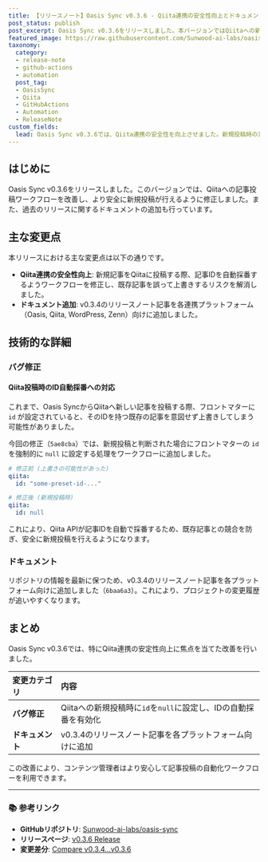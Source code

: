 ```yaml
---
title: 【リリースノート】Oasis Sync v0.3.6 - Qiita連携の安全性向上とドキュメント更新
post_status: publish
post_excerpt: Oasis Sync v0.3.6をリリースしました。本バージョンではQiitaへの新規記事投稿時にIDを自動採番するよう修正し、意図しない記事の上書きを防止。v0.3.4のリリースノート記事も追加しています。
featured_image: https://raw.githubusercontent.com/Sunwood-ai-labs/oasis-sync/main/generated-images/release-v0.3.6-20251015_131339/imagen-4-ultra_2025-10-15T13-14-42-068Z_A_mesmerizing_and_vivid_digital_painting_featuring_1.png
taxonomy:
  category:
  - release-note
  - github-actions
  - automation
  post_tag:
  - OasisSync
  - Qiita
  - GitHubActions
  - Automation
  - ReleaseNote
custom_fields:
  lead: Oasis Sync v0.3.6では、Qiita連携の安全性を向上させました。新規投稿時のID自動採番により、既存記事を誤って上書きするリスクを解消。あわせてドキュメントの更新も行っています。
---
```


## はじめに
Oasis Sync v0.3.6をリリースしました。このバージョンでは、Qiitaへの記事投稿ワークフローを改善し、より安全に新規投稿が行えるように修正しました。また、過去のリリースに関するドキュメントの追加も行っています。

## 主な変更点
本リリースにおける主な変更点は以下の通りです。

- **Qiita連携の安全性向上**: 新規記事をQiitaに投稿する際、記事IDを自動採番するようワークフローを修正し、既存記事を誤って上書きするリスクを解消しました。
- **ドキュメント追加**: v0.3.4のリリースノート記事を各連携プラットフォーム（Oasis, Qiita, WordPress, Zenn）向けに追加しました。

## 技術的な詳細
### バグ修正
#### Qiita投稿時のID自動採番への対応
これまで、Oasis SyncからQiitaへ新しい記事を投稿する際、フロントマターに `id` が設定されていると、そのIDを持つ既存の記事を意図せず上書きしてしまう可能性がありました。

今回の修正（`5ae8cba`）では、新規投稿と判断された場合にフロントマターの `id` を強制的に `null` に設定する処理をワークフローに追加しました。

```yaml
# 修正前 (上書きの可能性があった)
qiita:
  id: "some-preset-id-..."
```

```yaml
# 修正後 (新規投稿時)
qiita:
  id: null
```

これにより、Qiita APIが記事IDを自動で採番するため、既存記事との競合を防ぎ、安全に新規投稿を行えるようになります。

### ドキュメント
リポジトリの情報を最新に保つため、v0.3.4のリリースノート記事を各プラットフォーム向けに追加しました（`6baa6a3`）。これにより、プロジェクトの変更履歴が追いやすくなります。

## まとめ
Oasis Sync v0.3.6では、特にQiita連携の安定性向上に焦点を当てた改善を行いました。

| 変更カテゴリ | 内容 |
| :--- | :--- |
| **バグ修正** | Qiitaへの新規投稿時に`id`を`null`に設定し、IDの自動採番を有効化 |
| **ドキュメント** | v0.3.4のリリースノート記事を各プラットフォーム向けに追加 |

この改善により、コンテンツ管理者はより安心して記事投稿の自動化ワークフローを利用できます。

---
### 📚 参考リンク
- **GitHubリポジトリ**: [Sunwood-ai-labs/oasis-sync](https://github.com/Sunwood-ai-labs/oasis-sync)
- **リリースページ**: [v0.3.6 Release](https://github.com/Sunwood-ai-labs/oasis-sync/releases/tag/v0.3.6)
- **変更差分**: [Compare v0.3.4...v0.3.6](https://github.com/Sunwood-ai-labs/oasis-sync/compare/v0.3.4...v0.3.6)
